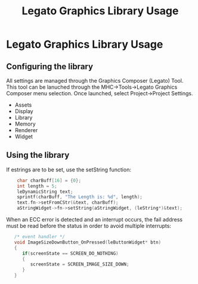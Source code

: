 ﻿---
grand_parent: Graphics Libraries
parent: Graphics Library
title: Legato Graphics Library Usage
has_toc: true
nav_order: 1
---

# Legato Graphics Library Usage

## Configuring the library

All settings are managed through the Graphics Composer (Legato) Tool. This tool can be lanuched through the MHC->Tools->Legato Graphics Composer menu selection. Once launched, select Project->Project Settings.

* Assets
* Display
* Library
* Memory
* Renderer
* Widget

## Using the library

If estrings are to be set, use the setString function:

```c
    char charBuff[16] = {0};
    int length = 5;
    leDynamicString text;
    sprintf(charBuff, "The Length is: %d", length);
    text.fn->setFromCStr(&text, charBuff);
    aStringWidget->fn->setString(aStringWidget, (leString*)&text);
```

When an ECC error is detected and an interrupt occurs, the fail address must be read before the status in order to avoid multiple interrupts:

```c
   /* event handler */
   void ImageSizeDownButton_OnPressed(leButtonWidget* btn)
   {
      if(screenState == SCREEN_DO_NOTHING)
      {
         screenState = SCREEN_IMAGE_SIZE_DOWN;
      }
   }
```
